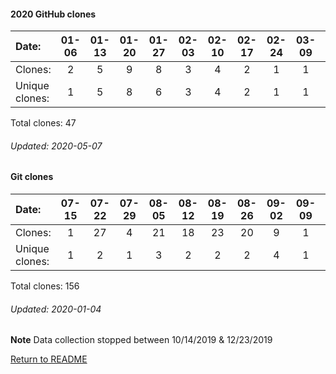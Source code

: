 #### 2020 GitHub clones
Date:		    |  01-06   |       01-13   |       01-20   |       01-27   |       02-03   |       02-10   |  02-17  |  02-24  |  03-09  |  03-23  |  04-06  |  04-13  |  04-20  |  04-27
|:---    |:---: |:---:  |:---:  |:---:  |:---:  |:---:  |:---:  |:---:  |:---:  |:---:  |:---:  |:---:  |:---:  |:---:
Clones:		  |  2       |       5       |       9       |       8       |       3       |       4       |  2      |  1      |  1      |  1      |  2      |  3      |  5      |  1
Unique   clones:  |  1       |       5       |       8       |       6       |       3       |       4  |      2  |      1  |      1  |      1  |      2  |      3  |      3  |      1

Total clones: 47
###### Updated: 2020-05-07


#### Git clones
Date:    |        07-15   |       07-22   |       07-29   |       08-05   |       08-12   |       08-19   |       08-26   |       09-02   |  09-09  |  09-16  |  09-23  |  09-30  |  10-07  |  12-09  |  12-16  |  12-23 | 12-30
|:---    |:---:   |:---:  |:---:  |:---:  |:---:  |:---:  |:---:  |:---:  |:---:  |:---:  |:---:  |:---:  |:---:  |:---:  |:---:  |:---: |:---:
Clones:  |        1       |       27      |       4       |       21      |       18      |       23      |       20      |       9       |  1      |  2      |  1      |  2      |  9      |  4      |  1      |  8 | 5
Unique   clones:  |       1       |       2       |       1       |       3       |       2       |       2       |       2       |       4  |      1  |      2  |      1  |      2  |      6  |      4  |      1  |      7 | 4

Total clones: 156
###### Updated: 2020-01-04
**Note**  Data collection stopped between 10/14/2019 & 12/23/2019

[Return to README](https://github.com/BradleyA/user-files/blob/master/README.md#user-files)
